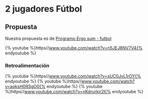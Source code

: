 
# 2 jugadores Fútbol

## Propuesta

Nuestra propuesta es de [Programo Ergo sum - futbol](http://www.programoergosum.com/cursos-online/scratch/141-juego-de-futbol-eurocopa-16-programado-con-scratch)

{% youtube %}https//www.youtube.com/watch?v=n5JEJ8NV7V4{% endyoutube %}


### Retroalimentación

{% youtube %}https//www.youtube.com/watch?v=sUC0JvL1rOY{% endyoutube %}
{% youtube %}https//www.youtube.com/watch?v=aoksH0RSgO0{% endyoutube %}
{% youtube %}https//www.youtube.com/watch?v=nKdrurkjr2I{% endyoutube %}
